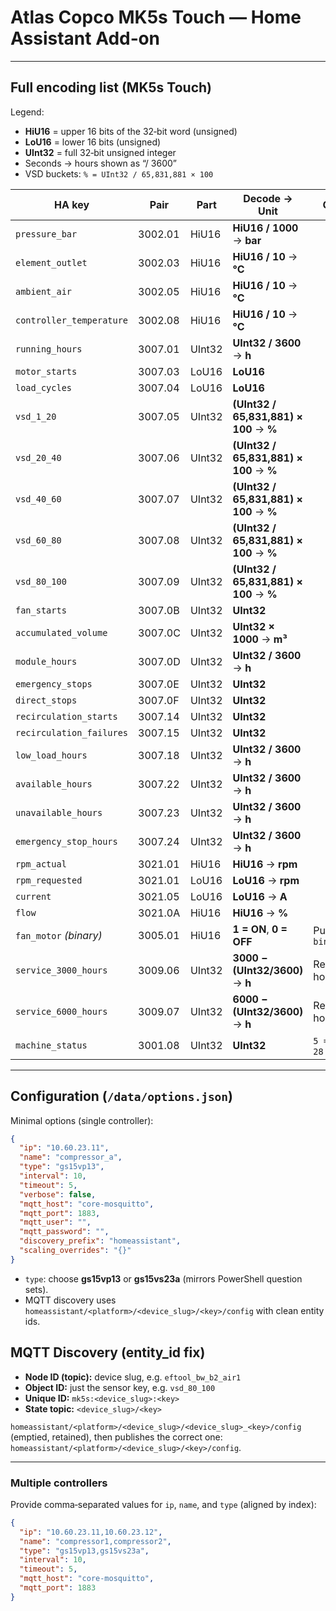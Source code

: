 # Atlas Copco MK5s Touch — Home Assistant Add‑on

---

## Full encoding list (MK5s Touch)

Legend:
- **HiU16** = upper 16 bits of the 32‑bit word (unsigned)  
- **LoU16** = lower 16 bits (unsigned)  
- **UInt32** = full 32‑bit unsigned integer  
- Seconds → hours shown as “/ 3600”  
- VSD buckets: `% = UInt32 / 65,831,881 × 100`

| HA key                   | Pair     | Part   | Decode → Unit                                 | Comment |
|---                       |---       |---     |---                                            |---|
| `pressure_bar`           | 3002.01  | HiU16  | **HiU16 / 1000** → **bar**                    |  |
| `element_outlet`         | 3002.03  | HiU16  | **HiU16 / 10** → **°C**                       |  |
| `ambient_air`            | 3002.05  | HiU16  | **HiU16 / 10** → **°C**                       |  |
| `controller_temperature` | 3002.08  | HiU16  | **HiU16 / 10** → **°C**                       |  |
| `running_hours`          | 3007.01  | UInt32 | **UInt32 / 3600** → **h**                     |  |
| `motor_starts`           | 3007.03  | LoU16  | **LoU16**                                     |  |
| `load_cycles`            | 3007.04  | LoU16  | **LoU16**                                     |  |
| `vsd_1_20`               | 3007.05  | UInt32 | **(UInt32 / 65,831,881) × 100** → **%**       |  |
| `vsd_20_40`              | 3007.06  | UInt32 | **(UInt32 / 65,831,881) × 100** → **%**       |  |
| `vsd_40_60`              | 3007.07  | UInt32 | **(UInt32 / 65,831,881) × 100** → **%**       |  |
| `vsd_60_80`              | 3007.08  | UInt32 | **(UInt32 / 65,831,881) × 100** → **%**       |  |
| `vsd_80_100`             | 3007.09  | UInt32 | **(UInt32 / 65,831,881) × 100** → **%**       |  |
| `fan_starts`             | 3007.0B  | UInt32 | **UInt32**                                     |  |
| `accumulated_volume`     | 3007.0C  | UInt32 | **UInt32 × 1000** → **m³**                    |  |
| `module_hours`           | 3007.0D  | UInt32 | **UInt32 / 3600** → **h**                     |  |
| `emergency_stops`        | 3007.0E  | UInt32 | **UInt32**                                     |  |
| `direct_stops`           | 3007.0F  | UInt32 | **UInt32**                                     |  |
| `recirculation_starts`   | 3007.14  | UInt32 | **UInt32**                                     |  |
| `recirculation_failures` | 3007.15  | UInt32 | **UInt32**                                     |  |
| `low_load_hours`         | 3007.18  | UInt32 | **UInt32 / 3600** → **h**                     |  |
| `available_hours`        | 3007.22  | UInt32 | **UInt32 / 3600** → **h**                     |  |
| `unavailable_hours`      | 3007.23  | UInt32 | **UInt32 / 3600** → **h**                     |  |
| `emergency_stop_hours`   | 3007.24  | UInt32 | **UInt32 / 3600** → **h**                     |  |
| `rpm_actual`             | 3021.01  | HiU16  | **HiU16** → **rpm**                           |  |
| `rpm_requested`          | 3021.01  | LoU16  | **LoU16** → **rpm**                           |  |
| `current`                | 3021.05  | LoU16  | **LoU16** → **A**                             |  |
| `flow`                   | 3021.0A  | HiU16  | **HiU16** → **%**                             |  |
| `fan_motor` *(binary)*   | 3005.01  | HiU16  | **1 = ON**, **0 = OFF**                       | Published as `binary_sensor` |
| `service_3000_hours`     | 3009.06  | UInt32 | **3000 − (UInt32/3600)** → **h**              | Remaining hours |
| `service_6000_hours`     | 3009.07  | UInt32 | **6000 − (UInt32/3600)** → **h**              | Remaining hours |
| `machine_status`         | 3001.08  | UInt32 | **UInt32**                                    | `5 = standby`, `28 = load` |

---


## Configuration (`/data/options.json`)

Minimal options (single controller):

```json
{
  "ip": "10.60.23.11",
  "name": "compressor_a",
  "type": "gs15vp13",
  "interval": 10,
  "timeout": 5,
  "verbose": false,
  "mqtt_host": "core-mosquitto",
  "mqtt_port": 1883,
  "mqtt_user": "",
  "mqtt_password": "",
  "discovery_prefix": "homeassistant",
  "scaling_overrides": "{}"
}
```

- `type`: choose **gs15vp13** or **gs15vs23a** (mirrors PowerShell question sets).
- MQTT discovery uses `homeassistant/<platform>/<device_slug>/<key>/config` with clean entity ids.


## MQTT Discovery (entity_id fix)

- **Node ID (topic):** device slug, e.g. `eftool_bw_b2_air1`  
- **Object ID:** just the sensor key, e.g. `vsd_80_100`  
- **Unique ID:** `mk5s:<device_slug>:<key>`  
- **State topic:** `<device_slug>/<key>`

`homeassistant/<platform>/<device_slug>/<device_slug>_<key>/config` (emptied, retained),
then publishes the correct one:
`homeassistant/<platform>/<device_slug>/<key>/config`.

---


### Multiple controllers

Provide comma‑separated values for `ip`, `name`, and `type` (aligned by index):

```json
{
  "ip": "10.60.23.11,10.60.23.12",
  "name": "compressor1,compressor2",
  "type": "gs15vp13,gs15vs23a",
  "interval": 10,
  "timeout": 5,
  "mqtt_host": "core-mosquitto",
  "mqtt_port": 1883
}
```
